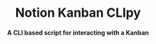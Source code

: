 <div align="center">
 <h1>Notion Kanban CLIpy</h1> 
</div>

<div align="center">
 <h4>A CLI based script for interacting with a Kanban</h4> 
</div>


